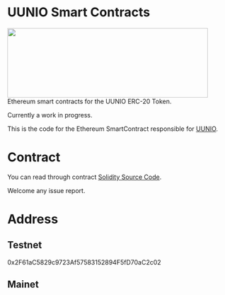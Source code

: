 # UUNIO Smart Contracts
<img src = "https://github.com/uunio/UUNIOSmartContract/blob/master/uunio.png" height='157' width='453'>
Ethereum smart contracts for the UUNIO ERC-20 Token.

Currently a work in progress.

This is the code for the Ethereum SmartContract responsible for [UUNIO](https://uun.io).

# Contract
You can read through contract [Solidity Source Code](https://github.com/uunio/UUNIOSmartContract/blob/master/UUNIOToken.sol).

Welcome any issue report.
 
# Address

## Testnet
0x2F61aC5829c9723Af57583152894F5fD70aC2c02

## Mainet

